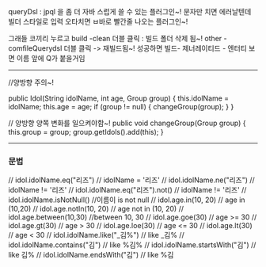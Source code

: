 queryDsl : jpql 을 좀 더 자바 스럽게 쓸 수 있는 플러그인~!
                 문자만 치면 에러날텐데 빌더 스타일로 입력
                 오타치면 ㅂ바로 빨간줄 나오는 플러그인~!

그래들 코끼리 누르고 
build -clean 더블 클릭 : 빌드 폴더 삭제 됨~!
 other - comfileQuerydsl 더블 클릭 -> 재빌드됨~!
성공하면
빌드- 제너레이티드 - 엔터티 보면 이름 앞에 Q가 붙을거임


---
//양방향 주의~!

public Idol(String idolName, int age, Group group) {
this.idolName = idolName;
this.age = age;
if (group != null) {
changeGroup(group);
}
}

// 양방향 양쪽 변화를 일으켜야함~!
public void changeGroup(Group group) {
this.group = group;
group.getIdols().add(this);
}

---
### 문법

//        idol.idolName.eq("리즈") // idolName = '리즈'
//        idol.idolName.ne("리즈") // idolName != '리즈'
//        idol.idolName.eq("리즈").not() // idolName != '리즈'
//        idol.idolName.isNotNull() //이름이 is not null
//        idol.age.in(10, 20) // age in (10,20)
//        idol.age.notIn(10, 20) // age not in (10, 20)
//        idol.age.between(10,30) //between 10, 30
//        idol.age.goe(30) // age >= 30
//        idol.age.gt(30) // age > 30
//        idol.age.loe(30) // age <= 30
//        idol.age.lt(30) // age < 30
//        idol.idolName.like("_김%")  // like _김%
//        idol.idolName.contains("김") // like %김%
//        idol.idolName.startsWith("김") // like 김%
 //        idol.idolName.endsWith("김") // like %김
